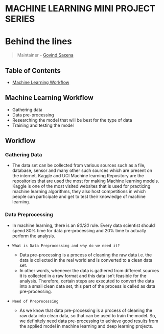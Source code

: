 # MACHINE LEARNING MINI PROJECT SERIES

# Behind the lines
> Maintainer - [Govind Saxena](https://github.com/yeabitsplease)

## Table of Contents
- [Machine Learning Workflow](#machine-learning-workflow)



## Machine Learning Workflow
* Gathering data
* Data pre-processing
* Researching the model that will be best for the type of data
* Training and testing the model

## Workflow

### Gathering Data
 * The data set can be collected from various sources such as a file, database, sensor and many other such sources which are present on the internet. Kaggle and UCI Machine learning Repository are the repositories that are used the most for making Machine learning models. Kaggle is one of the most visited websites that is used for practicing machine learning algorithms, they also host competitions in which people can participate and get to test their knowledge of machine learning.
 
### Data Preprocessing
 * In machine learning, there is an *80/20* rule. Every data scientist should spend 80% time for data pre-processing and 20% time to actually perform the analysis.
 
 * `What is Data Preprocessing and why do we need it?`
   * Data pre-processing is a process of cleaning the raw data i.e. the data is collected in the real world and is converted to a clean data set.
   * In other words,   whenever the data is gathered from different sources it is collected in a raw format and this data isn’t feasible for the analysis.
     Therefore, certain steps are executed to convert the data into a small clean data set, this part of the process is called as data pre-processing.
 * `Need of Preprocessing`
    * As we know that data pre-processing is a process of cleaning the raw data into clean data, so that can be used to train the model. So, we definitely need data  pre-processing to achieve good results from the applied model in machine learning and deep learning projects.
   

